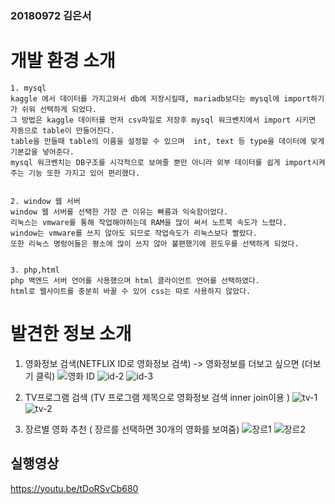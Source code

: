### 20180972 김은서

# 개발 환경 소개
```
1. mysql
kaggle 에서 데이터를 가지고와서 db에 저장시킬때, mariadb보다는 mysql에 import하기가 쉬워 선택하게 되었다.
그 방법은 kaggle 데이터를 먼저 csv파일로 저장후 mysql 워크벤치에서 import 시키면 자동으로 table이 만들어진다.
table을 만들때 table의 이름을 설정할 수 있으며  int, text 등 type을 데이터에 맞게 기본값을 넣어준다.
mysql 워크벤치는 DB구조를 시각적으로 보여줄 뿐만 아니라 외부 데이터를 쉽게 import시켜주는 기능 또한 가지고 있어 편리했다.


2. window 웹 서버
window 웹 서버를 선택한 가장 큰 이유는 빠름과 익숙함이었다. 
리눅스는 vmware를 통해 작업해야하는데 RAM을 많이 써서 노트북 속도가 느렸다. 
window는 vmware를 쓰지 않아도 되므로 작업속도가 리눅스보다 빨랐다.
또한 리눅스 명렁어들은 평소에 많이 쓰지 않아 불편했기에 윈도우를 선택하게 되었다.


3. php,html
php 백엔드 서버 언어를 사용했으며 html 클라이언트 언어를 선택하였다.
html로 웹사이트를 충분히 바꿀 수 있어 css는 따로 사용하지 않았다.

```

# 발견한 정보 소개

1. 영화정보 검색(NETFLIX ID로 영화정보 검색) -> 영화정보를 더보고 싶으면 (더보기 클릭)
![영화 ID](https://user-images.githubusercontent.com/70589857/97726463-93ebd680-1b12-11eb-8756-b1a0936a4e2d.PNG)
![id-2](https://user-images.githubusercontent.com/70589857/97726600-bc73d080-1b12-11eb-8735-d90145bc27ab.PNG)
![id-3](https://user-images.githubusercontent.com/70589857/97726920-1b394a00-1b13-11eb-8015-a3d106baa75f.PNG)

2. TV프로그램 검색 (TV 프로그램 제목으로 영화정보 검색 inner join이용 )
![tv-1](https://user-images.githubusercontent.com/70589857/97726963-242a1b80-1b13-11eb-9d70-f50a762fcdb9.PNG)
![tv-2](https://user-images.githubusercontent.com/70589857/97726976-2b512980-1b13-11eb-9b1e-ea233a67a639.PNG)

3. 장르별 영화 추천 ( 장르를 선택하면 30개의 영화를 보여줌)
![장르1](https://user-images.githubusercontent.com/70589857/97727102-576caa80-1b13-11eb-8d9e-95bd9d9dac89.PNG)
![장르2](https://user-images.githubusercontent.com/70589857/97727118-60f61280-1b13-11eb-9562-fd6e76fd2ddd.PNG)


## 실행영상
https://youtu.be/tDoRSvCb680
